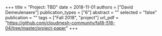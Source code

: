+++
title = "Project: TBD"
date = 2018-11-01
authors = ["David Demeulenaere"]
publication_types = ["6"]
abstract = ""
selected = "false"
publication = ""
tags = ["Fall 2018", "project"]
url_pdf = "https://github.com/cloudmesh-community/fa18-516-04/tree/master/project-paper"
+++

